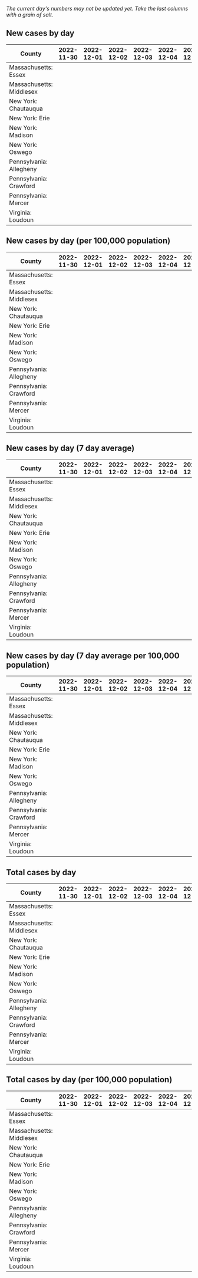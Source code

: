 _The current day's numbers may not be updated yet. Take the last columns with a grain of salt._
## New cases by day

| County | 2022-11-30 | 2022-12-01 | 2022-12-02 | 2022-12-03 | 2022-12-04 | 2022-12-05 | 2022-12-06 |
| --- | --- | --- | --- | --- | --- | --- | --- |
| Massachusetts: Essex |  |  |  |  |  |  |  |
| Massachusetts: Middlesex |  |  |  |  |  |  |  |
| New York: Chautauqua |  |  |  |  |  |  |  |
| New York: Erie |  |  |  |  |  |  |  |
| New York: Madison |  |  |  |  |  |  |  |
| New York: Oswego |  |  |  |  |  |  |  |
| Pennsylvania: Allegheny |  |  |  |  |  |  |  |
| Pennsylvania: Crawford |  |  |  |  |  |  |  |
| Pennsylvania: Mercer |  |  |  |  |  |  |  |
| Virginia: Loudoun |  |  |  |  |  |  |  |

## New cases by day (per 100,000 population)

| County | 2022-11-30 | 2022-12-01 | 2022-12-02 | 2022-12-03 | 2022-12-04 | 2022-12-05 | 2022-12-06 |
| --- | --- | --- | --- | --- | --- | --- | --- |
| Massachusetts: Essex |  |  |  |  |  |  |  |
| Massachusetts: Middlesex |  |  |  |  |  |  |  |
| New York: Chautauqua |  |  |  |  |  |  |  |
| New York: Erie |  |  |  |  |  |  |  |
| New York: Madison |  |  |  |  |  |  |  |
| New York: Oswego |  |  |  |  |  |  |  |
| Pennsylvania: Allegheny |  |  |  |  |  |  |  |
| Pennsylvania: Crawford |  |  |  |  |  |  |  |
| Pennsylvania: Mercer |  |  |  |  |  |  |  |
| Virginia: Loudoun |  |  |  |  |  |  |  |

## New cases by day (7 day average)

| County | 2022-11-30 | 2022-12-01 | 2022-12-02 | 2022-12-03 | 2022-12-04 | 2022-12-05 | 2022-12-06 |
| --- | --- | --- | --- | --- | --- | --- | --- |
| Massachusetts: Essex |  |  |  |  |  |  |  |
| Massachusetts: Middlesex |  |  |  |  |  |  |  |
| New York: Chautauqua |  |  |  |  |  |  |  |
| New York: Erie |  |  |  |  |  |  |  |
| New York: Madison |  |  |  |  |  |  |  |
| New York: Oswego |  |  |  |  |  |  |  |
| Pennsylvania: Allegheny |  |  |  |  |  |  |  |
| Pennsylvania: Crawford |  |  |  |  |  |  |  |
| Pennsylvania: Mercer |  |  |  |  |  |  |  |
| Virginia: Loudoun |  |  |  |  |  |  |  |

## New cases by day (7 day average per 100,000 population)

| County | 2022-11-30 | 2022-12-01 | 2022-12-02 | 2022-12-03 | 2022-12-04 | 2022-12-05 | 2022-12-06 |
| --- | --- | --- | --- | --- | --- | --- | --- |
| Massachusetts: Essex |  |  |  |  |  |  |  |
| Massachusetts: Middlesex |  |  |  |  |  |  |  |
| New York: Chautauqua |  |  |  |  |  |  |  |
| New York: Erie |  |  |  |  |  |  |  |
| New York: Madison |  |  |  |  |  |  |  |
| New York: Oswego |  |  |  |  |  |  |  |
| Pennsylvania: Allegheny |  |  |  |  |  |  |  |
| Pennsylvania: Crawford |  |  |  |  |  |  |  |
| Pennsylvania: Mercer |  |  |  |  |  |  |  |
| Virginia: Loudoun |  |  |  |  |  |  |  |

## Total cases by day

| County | 2022-11-30 | 2022-12-01 | 2022-12-02 | 2022-12-03 | 2022-12-04 | 2022-12-05 | 2022-12-06 |
| --- | --- | --- | --- | --- | --- | --- | --- |
| Massachusetts: Essex |  |  |  |  |  |  | 245688 |
| Massachusetts: Middlesex |  |  |  |  |  |  | 417854 |
| New York: Chautauqua |  |  |  |  |  |  | 28480 |
| New York: Erie |  |  |  |  |  |  | 260079 |
| New York: Madison |  |  |  |  |  |  | 16302 |
| New York: Oswego |  |  |  |  |  |  | 33361 |
| Pennsylvania: Allegheny |  |  |  |  |  |  | 326917 |
| Pennsylvania: Crawford |  |  |  |  |  |  | 23839 |
| Pennsylvania: Mercer |  |  |  |  |  |  | 27276 |
| Virginia: Loudoun |  |  |  |  |  |  | 92045 |

## Total cases by day (per 100,000 population)

| County | 2022-11-30 | 2022-12-01 | 2022-12-02 | 2022-12-03 | 2022-12-04 | 2022-12-05 | 2022-12-06 |
| --- | --- | --- | --- | --- | --- | --- | --- |
| Massachusetts: Essex |  |  |  |  |  |  | 31137.8 |
| Massachusetts: Middlesex |  |  |  |  |  |  | 25926.3 |
| New York: Chautauqua |  |  |  |  |  |  | 22442.3 |
| New York: Erie |  |  |  |  |  |  | 28309.4 |
| New York: Madison |  |  |  |  |  |  | 22979.7 |
| New York: Oswego |  |  |  |  |  |  | 27320.7 |
| Pennsylvania: Allegheny |  |  |  |  |  |  | 26883.6 |
| Pennsylvania: Crawford |  |  |  |  |  |  | 28168.8 |
| Pennsylvania: Mercer |  |  |  |  |  |  | 24926.9 |
| Virginia: Loudoun |  |  |  |  |  |  | 22257.9 |
